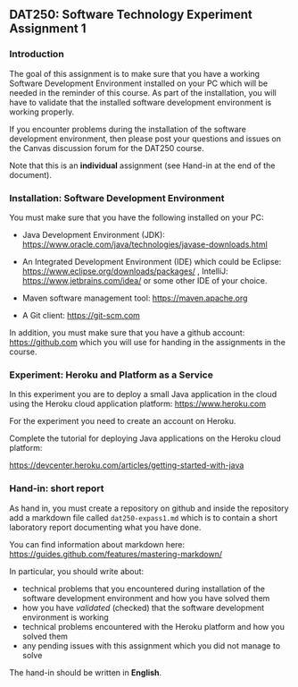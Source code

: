 ## DAT250: Software Technology Experiment Assignment 1

### Introduction

The goal of this assignment is to make sure that you have a working Software Development Environment installed on your PC which will be needed in the reminder of this course. As part of the installation, you will have to validate that the installed software development environment is working properly.

If you encounter problems during the installation of the software development environment, then please post your questions and issues on the Canvas discussion forum for the DAT250 course.

Note that this is an **individual** assignment (see Hand-in at the end of the document).

### Installation: Software Development Environment

You must make sure that you have the following installed on your PC:

- Java Development Environment (JDK): https://www.oracle.com/java/technologies/javase-downloads.html

- An Integrated Development Environment (IDE) which could be Eclipse: https://www.eclipse.org/downloads/packages/ , IntelliJ: https://www.jetbrains.com/idea/ or some other IDE of your choice.

- Maven software management tool: https://maven.apache.org

- A Git client: https://git-scm.com

In addition, you must make sure that you have a github account: https://github.com which you will use for handing in the assignments in the course.

### Experiment: Heroku and Platform as a Service

In this experiment you are to deploy a small Java application in the cloud using the Heroku cloud application platform: https://www.heroku.com

For the experiment you need to create an account on Heroku.

Complete the tutorial for deploying Java applications on the Heroku cloud platform:

https://devcenter.heroku.com/articles/getting-started-with-java

### Hand-in: short report

As hand in, you must create a repository on github and inside the repository add a markdown file called `dat250-expass1.md` which is to contain a short laboratory report documenting what you have done.

You can find information about markdown here: https://guides.github.com/features/mastering-markdown/

In particular, you should write about:

- technical problems that you encountered during installation of the software development environment and how you have solved them
- how you have *validated* (checked) that the software development environment is working
- technical problems encountered with the Heroku platform and how you solved them
- any pending issues with this assignment which you did not manage to solve

The hand-in should be written in **English**.
